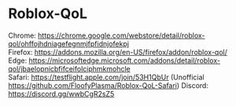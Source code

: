# Roblox-QoL
Chrome: https://chrome.google.com/webstore/detail/roblox-qol/ohffojhdniagefegnmjfpfidnjofekpj <br>
Firefox: https://addons.mozilla.org/en-US/firefox/addon/roblox-qol/ <br>
Edge: https://microsoftedge.microsoft.com/addons/detail/roblox-qol/jbaelopnicbfifceifolciphmkmohcle <br>
Safari: https://testflight.apple.com/join/53H1QbUr (Unofficial https://github.com/FloofyPlasma/Roblox-QoL-Safari)
Discord: https://discord.gg/wwbCgR2sZ5
